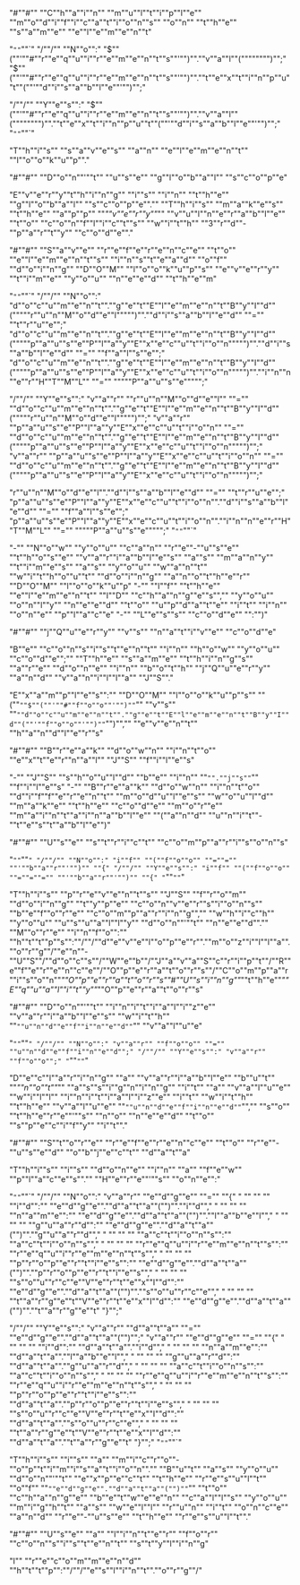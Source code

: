 
"#""#"" ""C""h""a""i""n"" ""m""u""l""t""i""p""l""e"" ""m""o""d""i""f""i""c""a""t""i""o""n""s"" ""o""n"" ""t""h""e"" ""s""a""m""e"" ""e""l""e""m""e""n""t"

"`""`""`"
"/""/"" ""N""o"":"
"$""(""'""#""r""e""q""u""i""r""e""m""e""n""t""s""'"")"".""v""a""l""("""""""")"";"
"$""(""'""#""r""e""q""u""i""r""e""m""e""n""t""s""'"")"".""t""e""x""t""i""n""p""u""t""(""'""d""i""s""a""b""l""e""'"")"";"

"/""/"" ""Y""e""s"":"
"$""(""'""#""r""e""q""u""i""r""e""m""e""n""t""s""'"")"".""v""a""l""("""""""")"".""t""e""x""t""i""n""p""u""t""(""'""d""i""s""a""b""l""e""'"")"";"
"`""`""`"

"T""h""i""s"" ""s""a""v""e""s"" ""a""n"" ""e""l""e""m""e""n""t"" ""l""o""o""k""u""p""."

"#""#"" ""D""o""n""'""t"" ""u""s""e"" ""g""l""o""b""a""l"" ""s""c""o""p""e"

"E""v""e""r""y""t""h""i""n""g"" ""i""s"" ""i""n"" ""t""h""e"" ""g""l""o""b""a""l"" ""s""c""o""p""e""."" ""T""h""i""s"" ""m""a""k""e""s"" ""t""h""e"" ""a""p""p"" ""_""v""e""r""y""_"" ""v""u""l""n""e""r""a""b""l""e"" ""t""o"" ""c""o""n""f""l""i""c""t""s"" ""w""i""t""h"" ""3""r""d""-""p""a""r""t""y"" ""c""o""d""e""."

"#""#"" ""S""a""v""e"" ""r""e""f""e""r""e""n""c""e"" ""t""o"" ""e""l""e""m""e""n""t""s"" ""i""n""s""t""e""a""d"" ""o""f"" ""d""o""i""n""g"" ""D""O""M"" ""l""o""o""k""u""p""s"" ""e""v""e""r""y"" ""t""i""m""e"" ""y""o""u"" ""n""e""e""d"" ""t""h""e""m"

"`""`""`"
"/""/"" ""N""o"":"
"d""o""c""u""m""e""n""t"".""g""e""t""E""l""e""m""e""n""t""B""y""I""d""("""""r""u""n""M""o""d""e""l""""")"".""d""i""s""a""b""l""e""d"" ""="" ""t""r""u""e"";"
"d""o""c""u""m""e""n""t"".""g""e""t""E""l""e""m""e""n""t""B""y""I""d""("""""p""a""u""s""e""P""l""a""y""E""x""e""c""u""t""i""o""n""""")"".""d""i""s""a""b""l""e""d"" ""="" ""f""a""l""s""e"";"
"d""o""c""u""m""e""n""t"".""g""e""t""E""l""e""m""e""n""t""B""y""I""d""("""""p""a""u""s""e""P""l""a""y""E""x""e""c""u""t""i""o""n""""")"".""i""n""n""e""r""H""T""M""L"" ""="" """""P""a""u""s""e""""";"

"/""/"" ""Y""e""s"":"
"v""a""r"" ""r""u""n""M""o""d""e""l"" ""="" ""d""o""c""u""m""e""n""t"".""g""e""t""E""l""e""m""e""n""t""B""y""I""d""("""""r""u""n""M""o""d""e""l""""")"";"
"v""a""r"" ""p""a""u""s""e""P""l""a""y""E""x""e""c""u""t""i""o""n"" ""="" ""d""o""c""u""m""e""n""t"".""g""e""t""E""l""e""m""e""n""t""B""y""I""d""("""""p""a""u""s""e""P""l""a""y""E""x""e""c""u""t""i""o""n""""")"";"
"v""a""r"" ""p""a""u""s""e""P""l""a""y""E""x""e""c""u""t""i""o""n"" ""="" ""d""o""c""u""m""e""n""t"".""g""e""t""E""l""e""m""e""n""t""B""y""I""d""("""""p""a""u""s""e""P""l""a""y""E""x""e""c""u""t""i""o""n""""")"";"

"r""u""n""M""o""d""e""l"".""d""i""s""a""b""l""e""d"" ""="" ""t""r""u""e"";"
"p""a""u""s""e""P""l""a""y""E""x""e""c""u""t""i""o""n"".""d""i""s""a""b""l""e""d"" ""="" ""f""a""l""s""e"";"
"p""a""u""s""e""P""l""a""y""E""x""e""c""u""t""i""o""n"".""i""n""n""e""r""H""T""M""L"" ""="" """""P""a""u""s""e""""";"
"`""`""`"

"-"" ""N""o""w"" ""y""o""u"" ""c""a""n"" ""r""e""-""u""s""e"" ""t""h""o""s""e"" ""v""a""r""i""a""b""l""e""s"" ""a""s"" ""m""a""n""y"" ""t""i""m""e""s"" ""a""s"" ""y""o""u"" ""w""a""n""t"" ""w""i""t""h""o""u""t"" ""d""o""i""n""g"" ""a""n""o""t""h""e""r"" ""D""O""M"" ""l""o""o""k""u""p"
"-"" ""I""f"" ""t""h""e"" ""e""l""e""m""e""n""t"" ""I""D"" ""c""h""a""n""g""e""s"","" ""y""o""u"" ""o""n""l""y"" ""n""e""e""d"" ""t""o"" ""u""p""d""a""t""e"" ""i""t"" ""i""n"" ""o""n""e"" ""p""l""a""c""e"
"-"" ""L""e""s""s"" ""c""o""d""e"" "":"")"

"#""#"" ""j""Q""u""e""r""y"" ""v""s"" ""n""a""t""i""v""e"" ""c""o""d""e"

"B""e"" ""c""o""n""s""i""s""t""e""n""t"" ""i""n"" ""h""o""w"" ""y""o""u"" ""c""o""d""e"";"" ""T""h""e"" ""s""a""m""e"" ""t""h""i""n""g""s"" ""a""r""e"" ""d""o""n""e"" ""i""n"" ""b""o""t""h"" ""j""Q""u""e""r""y"" ""a""n""d"" ""v""a""n""i""l""l""a"" ""J""S""."

"E""x""a""m""p""l""e""s"":"" ""D""O""M"" ""l""o""o""k""u""p""s"" ""(""`""$""(""'""#""f""o""o""'"")""`"" ""v""s"" ""`""d""o""c""u""m""e""n""t"".""g""e""t""E""l""e""m""e""n""t""B""y""I""d""(""'""f""o""o""'"")""`"")"","" ""e""v""e""n""t"" ""h""a""n""d""l""e""r""s"

"#""#"" ""B""r""e""a""k"" ""d""o""w""n"" ""i""n""t""o"" ""e""x""t""e""r""n""a""l"" ""J""S"" ""f""i""l""e""s"

"-"" ""J""S"" ""s""h""o""u""l""d"" ""b""e"" ""i""n"" ""`"".""j""s""`"" ""f""i""l""e""s"
"-"" ""B""r""e""a""k"" ""d""o""w""n"" ""i""n""t""o"" ""d""i""f""f""e""r""e""n""t"" ""m""o""d""u""l""e""s"" ""w""o""u""l""d"" ""m""a""k""e"" ""t""h""e"" ""c""o""d""e"" ""m""o""r""e"" ""m""a""i""n""t""a""i""n""a""b""l""e"" ""(""a""n""d"" ""u""n""i""t""-""t""e""s""t""a""b""l""e"")"

"#""#"" ""U""s""e"" ""s""t""r""i""c""t"" ""c""o""m""p""a""r""i""s""o""n""s"

"`""`""`"
"/""/"" ""N""o"":"
"i""f"" ""(""f""o""o"" ""=""="" ""'""b""a""r""'"")"" ""{"
"/""/"" ""Y""e""s"":"
"i""f"" ""(""f""o""o"" ""=""=""="" ""'""b""a""r""'"")"" ""{"
"`""`""`"

"T""h""i""s"" ""p""r""e""v""e""n""t""s"" ""J""S"" ""f""r""o""m"" ""d""o""i""n""g"" ""t""y""p""e"" ""c""o""n""v""e""r""s""i""o""n""s"" ""b""e""f""o""r""e"" ""c""o""m""p""a""r""i""n""g"","" ""w""h""i""c""h"" ""y""o""u"" ""u""s""u""a""l""l""y"" ""d""o""n""'""t"" ""n""e""e""d""."" ""M""o""r""e"" ""i""n""f""o"":"" ""h""t""t""p""s"":""/""/""d""e""v""e""l""o""p""e""r"".""m""o""z""i""l""l""a"".""o""r""g""/""e""n""-""U""S""/""d""o""c""s""/""W""e""b""/""J""a""v""a""S""c""r""i""p""t""/""R""e""f""e""r""e""n""c""e""/""O""p""e""r""a""t""o""r""s""/""C""o""m""p""a""r""i""s""o""n""_""O""p""e""r""a""t""o""r""s""#""U""s""i""n""g""_""t""h""e""_""E""q""u""a""l""i""t""y""_""O""p""e""r""a""t""o""r""s"

"#""#"" ""D""o""n""'""t"" ""i""n""i""t""i""a""l""i""z""e"" ""v""a""r""i""a""b""l""e""s"" ""w""i""t""h"" ""`""u""n""d""e""f""i""n""e""d""`"" ""v""a""l""u""e"

"`""`""`"
"/""/"" ""N""o"":"
"v""a""r"" ""f""o""o"" ""="" ""u""n""d""e""f""i""n""e""d"";"
"/""/"" ""Y""e""s"":"
"v""a""r"" ""f""o""o"";"
"`""`""`"

"D""e""c""l""a""r""i""n""g"" ""a"" ""v""a""r""i""a""b""l""e"" ""b""u""t"" ""_""n""o""t""_"" ""a""s""s""i""g""n""i""n""g"" ""i""t"" ""a"" ""v""a""l""u""e"" ""w""i""l""l"" ""i""n""i""t""i""a""l""i""z""e"" ""i""t"" ""w""i""t""h"" ""t""h""e"" ""v""a""l""u""e"" ""`""u""n""d""e""f""i""n""e""d""`"","" ""s""o"" ""t""h""e""r""e""'""s"" ""n""o"" ""n""e""e""d"" ""t""o"" ""s""p""e""c""i""f""y"" ""i""t""."

"#""#"" ""S""t""o""r""e"" ""r""e""f""e""r""e""n""c""e"" ""t""o"" ""r""e""-""u""s""e""d"" ""o""b""j""e""c""t"" ""d""a""t""a"

"T""h""i""s"" ""i""s"" ""d""o""n""e"" ""i""n"" ""a"" ""f""e""w"" ""p""l""a""c""e""s""."" ""H""e""r""e""'""s"" ""o""n""e"":"

"`""`""`"
"/""/"" ""N""o"":"
"v""a""r"" ""e""d""g""e"" ""="" ""{"
" "" "" "" ""i""d"":"" ""e""d""g""e"".""d""a""t""a""("")"".""i""d"","
" "" "" "" ""n""a""m""e"":"" ""e""d""g""e"".""d""a""t""a""("")"".""l""a""b""e""l"","
" "" "" "" ""g""u""a""r""d"":"" ""e""d""g""e"".""d""a""t""a""("")"".""g""u""a""r""d"","
" "" "" "" ""a""c""t""i""o""n""s"":"" ""a""c""t""i""o""n""s"","
" "" "" "" ""r""e""q""u""i""r""e""m""e""n""t""s"":"" ""r""e""q""u""i""r""e""m""e""n""t""s"","
" "" "" "" ""p""r""o""p""e""r""t""i""e""s"":"" ""e""d""g""e"".""d""a""t""a""("")"".""p""r""o""p""e""r""t""i""e""s"","
" "" "" "" ""s""o""u""r""c""e""V""e""r""t""e""x""I""d"":"" ""e""d""g""e"".""d""a""t""a""("")"".""s""o""u""r""c""e"","
" "" "" "" ""t""a""r""g""e""t""V""e""r""t""e""x""I""d"":"" ""e""d""g""e"".""d""a""t""a""("")"".""t""a""r""g""e""t"
"}"";"

"/""/"" ""Y""e""s"":"
"v""a""r"" ""d""a""t""a"" ""="" ""e""d""g""e"".""d""a""t""a""("")"";"
"v""a""r"" ""e""d""g""e"" ""="" ""{"
" "" "" "" ""i""d"":"" ""d""a""t""a"".""i""d"","
" "" "" "" ""n""a""m""e"":"" ""d""a""t""a"".""l""a""b""e""l"","
" "" "" "" ""g""u""a""r""d"":"" ""d""a""t""a"".""g""u""a""r""d"","
" "" "" "" ""a""c""t""i""o""n""s"":"" ""a""c""t""i""o""n""s"","
" "" "" "" ""r""e""q""u""i""r""e""m""e""n""t""s"":"" ""r""e""q""u""i""r""e""m""e""n""t""s"","
" "" "" "" ""p""r""o""p""e""r""t""i""e""s"":"" ""d""a""t""a"".""p""r""o""p""e""r""t""i""e""s"","
" "" "" "" ""s""o""u""r""c""e""V""e""r""t""e""x""I""d"":"" ""d""a""t""a"".""s""o""u""r""c""e"","
" "" "" "" ""t""a""r""g""e""t""V""e""r""t""e""x""I""d"":"" ""d""a""t""a"".""t""a""r""g""e""t"
"}"";"
"`""`""`"

"T""h""i""s"" ""i""s"" ""a"" ""m""i""c""r""o""-""o""p""t""i""m""i""s""a""t""i""o""n""."" ""B""u""t"" ""a""s"" ""y""o""u"" ""d""o""n""'""t"" ""e""x""p""e""c""t"" ""t""h""e"" ""r""e""s""u""l""t"" ""o""f"" ""`""e""d""g""e"".""d""a""t""a""("")""`"" ""t""o"" ""c""h""a""n""g""e"" ""b""e""t""w""e""e""n"" ""c""a""l""l""s"" ""y""o""u"" ""m""i""g""h""t"" ""a""s"" ""w""e""l""l"" ""r""u""n"" ""i""t"" ""o""n""c""e"" ""a""n""d"" ""r""e""-""u""s""e"" ""t""h""e"" ""r""e""s""u""l""t""."

"#""#"" ""U""s""e"" ""a"" ""l""i""n""t""e""r"" ""f""o""r"" ""c""o""n""s""i""s""t""e""n""t"" ""s""t""y""l""i""n""g"

"I"" ""r""e""c""o""m""m""e""n""d"" ""h""t""t""p"":""/""/""e""s""l""i""n""t"".""o""r""g""/"

